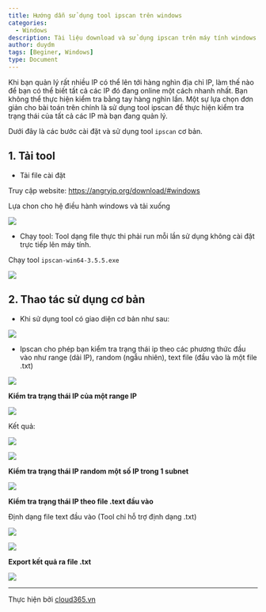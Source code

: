 ```yaml
---
title: Hướng dẫn sử dụng tool ipscan trên windows
categories:
  - Windows
description: Tài liệu download và sử dụng ipscan trên máy tính windows.
author: duydm
tags: [Beginer, Windows]
type: Document
---
```


Khi bạn quản lý rất nhiều IP có thể lên tới hàng nghìn địa chỉ IP, làm thế nào để bạn có thể biết tất cả các IP đó đang online một cách nhanh nhất. Bạn không thể thực hiện kiểm tra bằng tay hàng nghìn lần. Một sự lựa chọn đơn giản cho bài toán trên chính là sử dụng tool ipscan để thực hiện kiểm tra trạng thái của tất cả các IP mà bạn đang quản lý.

Dưới đây là các bước cài đặt và sử dụng tool `ipscan` cơ bản.

## 1. Tải tool

- Tải file cài đặt

Truy cập website: https://angryip.org/download/#windows

Lựa chon cho hệ điều hành windows và tải xuống

![](/images/img-ipscan/Screenshot_713.png)

- Chạy tool: Tool dạng file thực thi phải run mỗi lần sử dụng không cài đặt trực tiếp lên máy tính.

Chạy tool `ipscan-win64-3.5.5.exe`

![](/images/img-ipscan/Screenshot_715.png)

## 2. Thao tác sử dụng cơ bản

- Khi sử dụng tool có giao diện cơ bản như sau:

![](/images/img-ipscan/Screenshot_715.png)

- Ipscan cho phép bạn kiểm tra trạng thái ip theo các phương thức đầu vào như range (dải IP), random (ngẫu nhiên), text file (đầu vào là một file .txt)

![](/images/img-ipscan/Screenshot_716.png)

**Kiểm tra trạng thái IP của một range IP**

![](/images/img-ipscan/Screenshot_716.png)

Kết quả:

![](/images/img-ipscan/Screenshot_718.png)

![](/images/img-ipscan/Screenshot_719.png)

**Kiểm tra trạng thái IP random một số IP trong 1 subnet**

![](/images/img-ipscan/Screenshot_720.png)

**Kiểm tra trạng thái IP theo file .text đầu vào**

Định dạng file text đầu vào (Tool chỉ hỗ trợ định dạng .txt)

![](/images/img-ipscan/Screenshot_722.png)

![](/images/img-ipscan/Screenshot_721.png)

**Export kết quả ra file .txt**

![](/images/img-ipscan/Screenshot_723.png)

---
Thực hiện bởi [cloud365.vn](https://cloud365.vn/)